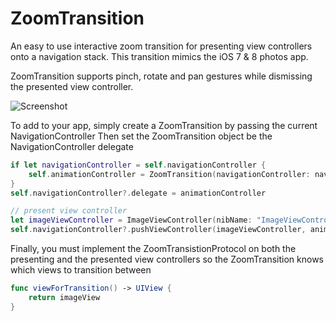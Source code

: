 ZoomTransition
==============

An easy to use interactive zoom transition for presenting view controllers onto a navigation stack. This transition mimics the iOS 7 & 8 photos app. 

ZoomTransition supports pinch, rotate and pan gestures while dismissing the presented view controller. 

![Screenshot](https://raw.githubusercontent.com/tristanhimmelman/ZoomTransition/master/example.gif)

To add to your app, simply create a ZoomTransition by passing the current NavigationController
Then set the ZoomTransition object be the NavigationController delegate
```swift
if let navigationController = self.navigationController {
    self.animationController = ZoomTransition(navigationController: navigationController)
}
self.navigationController?.delegate = animationController

// present view controller
let imageViewController = ImageViewController(nibName: "ImageViewController", bundle: nil)
self.navigationController?.pushViewController(imageViewController, animated: true)
```

Finally, you must implement the ZoomTransistionProtocol on both the presenting and the presented view controllers so the ZoomTransition knows which views to transition between
```swift
func viewForTransition() -> UIView {
	return imageView
}
```


